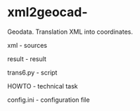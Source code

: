 # xml2geocad-
Geodata. Translation XML into coordinates.

xml - sources

result - result

trans6.py - script

HOWTO - technical task

config.ini - configuration file
